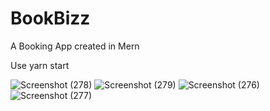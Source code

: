 # BookBizz
 A Booking App created in Mern

Use 
yarn start

![Screenshot (278)](https://github.com/user-attachments/assets/7e50581e-5037-40af-89cc-570fcda932a4)
![Screenshot (279)](https://github.com/user-attachments/assets/77f2e6c3-2fed-47a6-8419-1475785dc3ec)
![Screenshot (276)](https://github.com/user-attachments/assets/5997a3ea-66cc-4083-a6e1-fe0dee7f0b74)
![Screenshot (277)](https://github.com/user-attachments/assets/d448f3e4-06a7-4e42-857e-d88be032877a)
